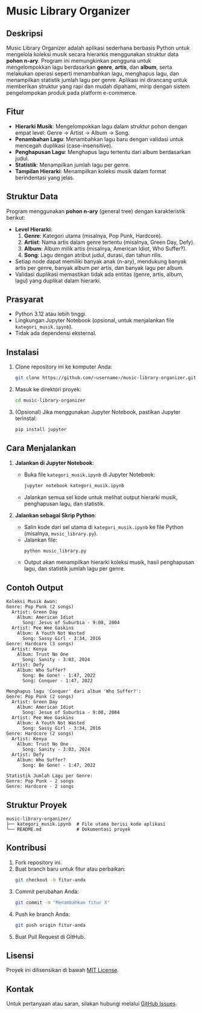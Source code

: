 # Music Library Organizer

## Deskripsi
Music Library Organizer adalah aplikasi sederhana berbasis Python untuk mengelola koleksi musik secara hierarkis menggunakan struktur data **pohon n-ary**. Program ini memungkinkan pengguna untuk mengelompokkan lagu berdasarkan **genre**, **artis**, dan **album**, serta melakukan operasi seperti menambahkan lagu, menghapus lagu, dan menampilkan statistik jumlah lagu per genre. Aplikasi ini dirancang untuk memberikan struktur yang rapi dan mudah dipahami, mirip dengan sistem pengelompokan produk pada platform e-commerce.

## Fitur
- **Hierarki Musik**: Mengelompokkan lagu dalam struktur pohon dengan empat level: Genre → Artist → Album → Song.
- **Penambahan Lagu**: Menambahkan lagu baru dengan validasi untuk mencegah duplikasi (case-insensitive).
- **Penghapusan Lagu**: Menghapus lagu tertentu dari album berdasarkan judul.
- **Statistik**: Menampilkan jumlah lagu per genre.
- **Tampilan Hierarki**: Menampilkan koleksi musik dalam format berindentasi yang jelas.

## Struktur Data
Program menggunakan **pohon n-ary** (general tree) dengan karakteristik berikut:
- **Level Hierarki**:
  1. **Genre**: Kategori utama (misalnya, Pop Punk, Hardcore).
  2. **Artist**: Nama artis dalam genre tertentu (misalnya, Green Day, Defy).
  3. **Album**: Album milik artis (misalnya, American Idiot, Who Suffer?).
  4. **Song**: Lagu dengan atribut judul, durasi, dan tahun rilis.
- Setiap node dapat memiliki banyak anak (n-ary), mendukung banyak artis per genre, banyak album per artis, dan banyak lagu per album.
- Validasi duplikasi memastikan tidak ada entitas (genre, artis, album, lagu) yang duplikat dalam hierarki.

## Prasyarat
- Python 3.12 atau lebih tinggi.
- Lingkungan Jupyter Notebook (opsional, untuk menjalankan file `kategori_musik.ipynb`).
- Tidak ada dependensi eksternal.

## Instalasi
1. Clone repository ini ke komputer Anda:
   ```bash
   git clone https://github.com/<username>/music-library-organizer.git
   ```
2. Masuk ke direktori proyek:
   ```bash
   cd music-library-organizer
   ```
3. (Opsional) Jika menggunakan Jupyter Notebook, pastikan Jupyter terinstal:
   ```bash
   pip install jupyter
   ```

## Cara Menjalankan
1. **Jalankan di Jupyter Notebook**:
   - Buka file `kategori_musik.ipynb` di Jupyter Notebook:
     ```bash
     jupyter notebook kategori_musik.ipynb
     ```
   - Jalankan semua sel kode untuk melihat output hierarki musik, penghapusan lagu, dan statistik.

2. **Jalankan sebagai Skrip Python**:
   - Salin kode dari sel utama di `kategori_musik.ipynb` ke file Python (misalnya, `music_library.py`).
   - Jalankan file:
     ```bash
     python music_library.py
     ```
   - Output akan menampilkan hierarki koleksi musik, hasil penghapusan lagu, dan statistik jumlah lagu per genre.

## Contoh Output
```plaintext
Koleksi Musik Awan:
Genre: Pop Punk (2 songs)
  Artist: Green Day
    Album: American Idiot
      Song: Jesus of Suburbia - 9:08, 2004
  Artist: Pee Wee Gaskins
    Album: A Youth Not Wasted
      Song: Sassy Girl - 3:34, 2016
Genre: Hardcore (3 songs)
  Artist: Kenya
    Album: Trust No One
      Song: Sanity - 3:03, 2024
  Artist: Defy
    Album: Who Suffer?
      Song: Be Gone! - 1:47, 2022
      Song: Conquer - 1:47, 2022

Menghapus lagu 'Conquer' dari album 'Who Suffer?':
Genre: Pop Punk (2 songs)
  Artist: Green Day
    Album: American Idiot
      Song: Jesus of Suburbia - 9:08, 2004
  Artist: Pee Wee Gaskins
    Album: A Youth Not Wasted
      Song: Sassy Girl - 3:34, 2016
Genre: Hardcore (2 songs)
  Artist: Kenya
    Album: Trust No One
      Song: Sanity - 3:03, 2024
  Artist: Defy
    Album: Who Suffer?
      Song: Be Gone! - 1:47, 2022

Statistik Jumlah Lagu per Genre:
Genre: Pop Punk - 2 songs
Genre: Hardcore - 2 songs
```

## Struktur Proyek
```
music-library-organizer/
├── kategori_musik.ipynb  # File utama berisi kode aplikasi
└── README.md             # Dokumentasi proyek
```

## Kontribusi
1. Fork repository ini.
2. Buat branch baru untuk fitur atau perbaikan:
   ```bash
   git checkout -b fitur-anda
   ```
3. Commit perubahan Anda:
   ```bash
   git commit -m "Menambahkan fitur X"
   ```
4. Push ke branch Anda:
   ```bash
   git push origin fitur-anda
   ```
5. Buat Pull Request di GitHub.

## Lisensi
Proyek ini dilisensikan di bawah [MIT License](LICENSE).

## Kontak
Untuk pertanyaan atau saran, silakan hubungi melalui [GitHub Issues](https://github.com/<username>/music-library-organizer/issues).